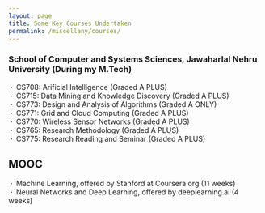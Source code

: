 ```yaml
---
layout: page
title: Some Key Courses Undertaken
permalink: /miscellany/courses/
---
```


<h3>School of Computer and Systems Sciences, Jawaharlal Nehru University (During my M.Tech)</h3>

<b>&nbsp;&middot;&nbsp;</b> CS708: Arificial Intelligence (Graded A PLUS)<br>
<b>&nbsp;&middot;&nbsp;</b> CS715: Data Mining and Knowledge Discovery (Graded A PLUS)<br>
<b>&nbsp;&middot;&nbsp;</b> CS773: Design and Analysis of Algorithms (Graded A ONLY)<br>
<b>&nbsp;&middot;&nbsp;</b> CS771: Grid and Cloud Computing (Graded A PLUS)<br>
<b>&nbsp;&middot;&nbsp;</b> CS770: Wireless Sensor Networks (Graded A PLUS)<br>
<b>&nbsp;&middot;&nbsp;</b> CS765: Research Methodology (Graded A PLUS)<br>
<b>&nbsp;&middot;&nbsp;</b> CS775: Research Reading and Seminar (Graded A PLUS)<br>

<h2>MOOC</h2>
<b>&nbsp;&middot;&nbsp;</b> Machine Learning, offered by Stanford at Coursera.org (11 weeks)<br>
<b>&nbsp;&middot;&nbsp;</b> Neural Networks and Deep Learning, offered by deeplearning.ai (4 weeks)<br>
